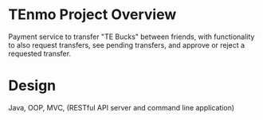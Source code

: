 # TEnmo Project Overview
Payment service to transfer "TE Bucks" between friends, with functionality to also request transfers, see pending transfers, and approve or reject a requested transfer.

# Design
Java, OOP, MVC, (RESTful API server and command line application)
